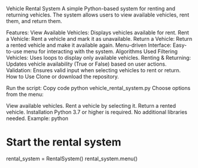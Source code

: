 Vehicle Rental System
A simple Python-based system for renting and returning vehicles. The system allows users to view available vehicles, rent them, and return them.

Features:
View Available Vehicles: Displays vehicles available for rent.
Rent a Vehicle: Rent a vehicle and mark it as unavailable.
Return a Vehicle: Return a rented vehicle and make it available again.
Menu-driven Interface: Easy-to-use menu for interacting with the system.
Algorithms Used
Filtering Vehicles: Uses loops to display only available vehicles.
Renting & Returning: Updates vehicle availability (True or False) based on user actions.
Validation: Ensures valid input when selecting vehicles to rent or return.
How to Use
Clone or download the repository.

Run the script:
Copy code
python vehicle_rental_system.py
Choose options from the menu:

View available vehicles.
Rent a vehicle by selecting it.
Return a rented vehicle.
Installation
Python 3.7 or higher is required. No additional libraries needed.
Example:
python
# Start the rental system
rental_system = RentalSystem()
rental_system.menu()

